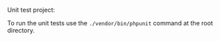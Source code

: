 Unit test project:

To run the unit tests use the `./vendor/bin/phpunit` command at the root directory.
